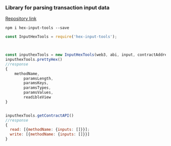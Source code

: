 ### Library for parsing transaction input data
[Repository link](https://github.com/Misir8/input-parse-tools)
```npm 
npm i hex-input-tools --save
```
```javascript
const InputHexTools = require('hex-input-tools');



const inputhexTools = new InputHexTools(web3, abi, input, contractAddress)
inputhexTools.prettyHex()
//response 
{
    methodName,
        paramsLength,
        paramsKeys,
        paramsTypes,
        paramsValues,
        readibleView
}


inputhexTools.getContractAPI()
//response
{
  read: [{methodName: {inputs: []}}];
  write: [{methodName: {inputs: []}}]
}
```
